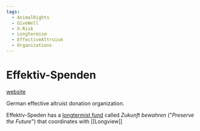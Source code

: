 ```yaml
---
tags:
  - AnimalRights
  - GiveWell
  - X-Risk
  - Longtermism
  - EffectiveAltruism
  - Organizations
---
```

# Effektiv-Spenden

[website](https://effektiv-spenden.org/)

German effective altruist donation organization.



Effektiv-Speden has a [longtermist fund](https://effektiv-spenden.org/zukunft-bewahren/) called _Zukunft bewahren_ ("_Preserve the Future_") that coordinates with [[Longview]]